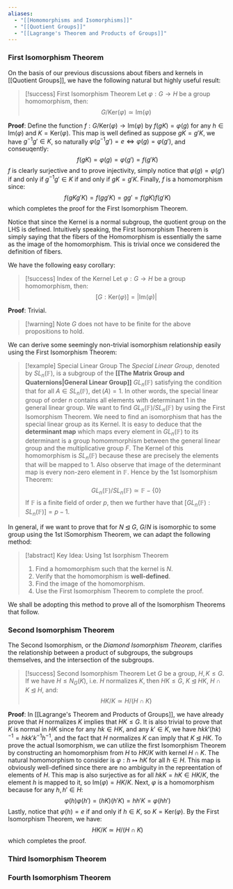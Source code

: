 ```yaml
---
aliases:
  - "[[Homomorphisms and Isomorphisms]]"
  - "[[Quotient Groups]]"
  - "[[Lagrange's Theorem and Products of Groups]]"
---
```

### First Isomorphism Theorem

On the basis of our previous discussions about fibers and kernels in [[Quotient Groups]], we have the following natural but highly useful result: 

>[!success] First Isomorphism Theorem
>Let $\varphi:  G \to H$ be a group homomorphism, then: 
>$$
>G / \text{Ker}(\varphi) \simeq \text{Im}(\varphi)
>$$

**Proof**: Define the function $f: G / \text{Ker}(\varphi) \to \text{Im}(\varphi)$ by $f(gK) = \varphi(g)$ for any $h \in \text{Im}(\varphi)$ and $K = \text{Ker}(\varphi)$. This map is well defined as suppose $gK = g'K$, we have $g^{-1}g' \in K$, so naturally $\varphi(g^{-1}g') = e \iff \varphi(g)  = \varphi(g')$, and conseuqently:
$$
f(gK) = \varphi(g) = \varphi(g') = f(g'K)
$$
$f$ is clearly surjective and to prove injectivity, simply notice that $\varphi(g) = \varphi(g')$ if and only if $g^{-1}g' \in K$ if and only if $gK = g'K$. Finally, $f$ is a homomorphism since:
$$
f(gKg'K) = f(gg'K) = gg' = f(gK)f(g'K)
$$
which completes the proof for the First Isomorphism Theorem. 

Notice that since the Kernel is a normal subgroup, the quotient group on the LHS is defined. Intuitively speaking, the First Isomorphism Theorem is simply saying that the fibers of the Homomorphism is essentially the same as the image of the homomorphism. This is trivial once we considered the definition of fibers. 

We have the following easy corollary:

>[!success] Index of the Kernel
>Let $\varphi: G \to H$ be a group homomorphism, then:
>$$
>[G : \text{Ker}(\varphi)] = |\text{Im}(\varphi)|
>$$

**Proof**: Trivial. 

>[!warning] Note
>$G$ does not have to be finite for the above propositions to hold. 

We can derive some seemingly non-trivial isomorphism relationship easily using the First Isomorphism Theorem:

>[!example] Special Linear Group
>The *Special Linear Group*, denoted by $SL_n(\mathbb{F})$, is a subgroup of the **[[The Matrix Group and Quaternions|General Linear Group]]** $GL_n(\mathbb{F})$ satisfying the condition that for all $A \in SL_n(\mathbb{F})$, $\det(A) = 1$. In other words, the special linear group of order $n$ contains all elements with determinant $1$ in the general linear group. We want to find $GL_n(\mathbb{F}) / SL_n(\mathbb{F})$ by using the First Isomorphism Theorem. We need to find an isomorphism that has the special linear group as its Kernel. It is easy to deduce that the **determinant map** which maps every element in $GL_n(\mathbb{F})$ to its determinant is a group homommorphism between the general linear group and the multiplicative group $F$. The Kernel of this homomorphism is $SL_n(\mathbb{F})$ because these are precisely the elements that will be mapped to $1$. Also observe that image of the determinant map is every non-zero element in $\mathbb{F}$. Hence by the 1st Isomorphism Theorem: 
>$$
>GL_n(\mathbb{F}) / SL_n(\mathbb{F}) \simeq \mathbb{F} - \{0\}
>$$
>If $\mathbb{F}$ is a finite field of order $p$, then we further have that $[GL_n(\mathbb{F}) : SL_n(\mathbb{F})] = p-1$. 

In general, if we want to prove that for $N \unlhd G$, $G/N$ is isomorphic to some group using the 1st ISomorphism Theorem, we can adapt the following method: 

>[!abstract] Key Idea: Using 1st Isorphism Theorem
>1. Find a homomorphism such that the kernel is $N$. 
>2. Verify that the homomorphism is **well-defined**. 
>3. Find the image of the homomorphism. 
>4. Use the First Isomorphism Theorem to complete the proof. 

We shall be adopting this method to prove all of the Isomorphism Theorems that follow. 

### Second Isomorphism Theorem

The Second Isomorphism, or the *Diamond Isomorphism Theorem*, clarifies the relationship between a product of subgroups, the subgroups themselves, and the intersection of the subgroups. 

>[!success] Second Isomorphism Theorem
>Let $G$ be a group, $H, K \leq G$. If we have $H \leq N_G(K)$, i.e. $H$ normalizes $K$, then $HK \leq G$, $K \unlhd HK$, $H \cap K \unlhd H$, and:
>$$
>HK/K \simeq H/(H \cap K)
>$$

**Proof**: In [[Lagrange's Theorem and Products of Groups]], we have already prove that $H$ normalizes $K$ implies that $HK \leq G$. It is also trivial to prove that $K$ is normal in $HK$ since for any $hk \in HK$, and any $k' \in K$, we have $hkk'(hk)^{-1} = hkk'k^{-1}h^{-1}$, and the fact that $H$ normalizes $K$ can imply that $K \unlhd HK$. To prove the actual Isomorphism, we can utilize the first Isomorphism Theorem by constructing an homomorphism from $H$ to $HK/K$ with kernel $H \cap K$. The natural homomorphism to consider is $\varphi: h \mapsto hK$ for all $h \in H$. This map is obviously well-defined since there are no ambiguity in the repreentation of elements of $H$. This map is also surjective as for all $hkK = hK \in HK/K$, the element $h$ is mapped to it, so $\text{Im} (\varphi) = HK/K$. Next, $\varphi$ is a homomorphism because for any $h, h' \in H$:
$$
\varphi(h)\varphi(h') = (hK)(h'K) = hh'K = \varphi(hh')
$$
Lastly, notice that $\varphi(h) = e$ if and only if $h \in K$, so $K = \text{Ker}(\varphi)$. By the First Isomorphism Theorem, we have:
$$
HK/K \simeq H/(H \cap K)
$$
which completes the proof. 

### Third Isomorphism Theorem


### Fourth Isomorphism Theorem

